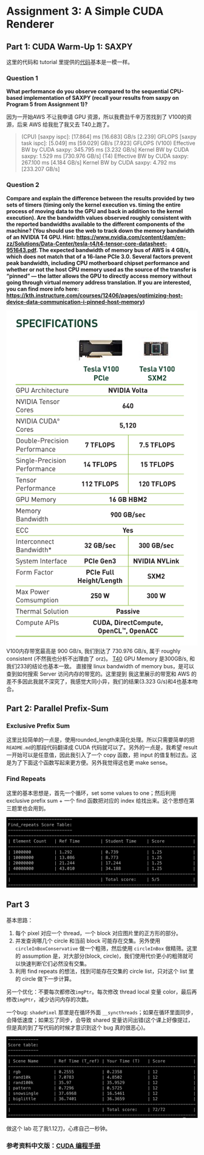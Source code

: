 # Assignment 3: A Simple CUDA Renderer

## Part 1: CUDA Warm-Up 1: SAXPY

这里的代码和 tutorial 里提供的[代码](https://github.com/HeKun-NVIDIA/CUDA-Programming-Guide-in-Chinese/blob/main/%E7%AC%AC3%E7%AB%A0%E7%BC%96%E7%A8%8B%E6%8E%A5%E5%8F%A3/%E7%AC%AC%E4%B8%89%E7%AB%A0%E7%BC%96%E7%A8%8B%E6%8E%A5%E5%8F%A3.md#322-%E8%AE%BE%E5%A4%87%E5%AD%98%E5%82%A8)基本是一模一样。

### Question 1

**What performance do you observe compared to the sequential CPU-based implementation of SAXPY (recall your results from saxpy on Program 5 from Assignment 1)?**

因为一开始AWS 不让我申请 GPU 资源，所以我费劲千辛万苦找到了 V100的资源，后来 AWS 给我批了我又去 T40上跑了。
> (CPU) [saxpy ispc]:		[17.864] ms	[16.683] GB/s	[2.239] GFLOPS
[saxpy task ispc]:	[5.049] ms	[59.029] GB/s	[7.923] GFLOPS
(V100) Effective BW by CUDA saxpy: 345.795 ms          [3.232 GB/s]
Kernel BW by CUDA saxpy: 1.529 ms               [730.976 GB/s]
(T4) Effective BW by CUDA saxpy: 267.100 ms		[4.184 GB/s]
Kernel BW by CUDA saxpy: 4.792 ms		[233.207 GB/s]

### Question 2

**Compare and explain the difference between the results provided by two sets of timers (timing only the kernel execution vs. timing the entire process of moving data to the GPU and back in addition to the kernel execution). Are the bandwidth values observed roughly consistent with the reported bandwidths available to the different components of the machine? (You should use the web to track down the memory bandwidth of an NVIDIA T4 GPU. Hint: https://www.nvidia.com/content/dam/en-zz/Solutions/Data-Center/tesla-t4/t4-tensor-core-datasheet-951643.pdf. The expected bandwidth of memory bus of AWS is 4 GB/s, which does not match that of a 16-lane PCIe 3.0. Several factors prevent peak bandwidth, including CPU motherboard chipset performance and whether or not the host CPU memory used as the source of the transfer is “pinned” — the latter allows the GPU to directly access memory without going through virtual memory address translation. If you are interested, you can find more info here: https://kth.instructure.com/courses/12406/pages/optimizing-host-device-data-communication-i-pinned-host-memory)**

![img](./pics/V100_arch.png)
V100内存带宽最高是 900 GB/s, 我们到达了 730.976 GB/s, 属于 roughly consistent (不然我也分析不出理由了 orz)。
[T40](https://www.nvidia.com/content/dam/en-zz/Solutions/Data-Center/tesla-t4/t4-tensor-core-datasheet-951643.pdf.) GPU Memory 是300GB/s, 和我们233的结论也基本一致。
直接搜 linux bandwidth of memory bus，是可以查到如何搜索 Server 访问内存的带宽的。这里提到 我这里展示的带宽和 AWS 的差不多因此我就不深究了，我感觉大同小异，我们的结果(3.323 G/s)和4也基本吻合。

## Part 2: Parallel Prefix-Sum

### Exclusive Prefix Sum

这里比较简单的一点是，使用rounded_length来简化处理。所以只需要简单的把`README.md`的那段代码翻译成 CUDA 代码就可以了。另外的一点是，我希望 result 一开始可以是任意值，因此我引入了一个 copy 函数，把 input 的值复制过去。这是为了下面这个函数写起来更方便。另外我觉得这也更 make sense。

### Find Repeats

这里的基本思想是，首先一个循环，set some values to one；然后利用 exclusive prefix sum + 一个 find 函数把对应的 index 给找出来。这个思想在第三题里也会用到。

![img](./pics/scan_result.png)

## Part 3

基本思路：

1. 每个 pixel 对应一个 thread，一个 block 对应图片里的正方形的部分。
2. 并发查询哪几个 circle 和当前 block 可能存在交集。另外使用 `circleInBoxConservative` 做一个粗筛，然后使用 `circleInBox` 做精筛。这里的 assumption 是，对大部分(block, circle)，我们使用代价更小的粗筛就可以快速判断它们必然没有交集。
3. 利用 find repeats 的想法，找到可能存在交集的 circle list，只对这个 list 里的 circle 做下一步计算。

另一个优化：不要每次都修改`imgPtr`。每次修改 thread local 变量 color，最后再修改`imgPtr`，减少访问内存的次数。

一个bug: `shadePixel` 那里是在循环外面 `__syncthreads`；如果在循环里面同步，会降低速度；如果忘了同步，会导致 shared 变量访问出错(这个课上好像提过，但是真的到了写代码的时候才意识到这个 bug 真的很恶心)。

![img](./pics/render_result.png)

做这个 lab 花了我1.12刀，心疼自己一秒钟。

### 参考资料中文版：[CUDA 编程手册](https://github.com/HeKun-NVIDIA/CUDA-Programming-Guide-in-Chinese)
